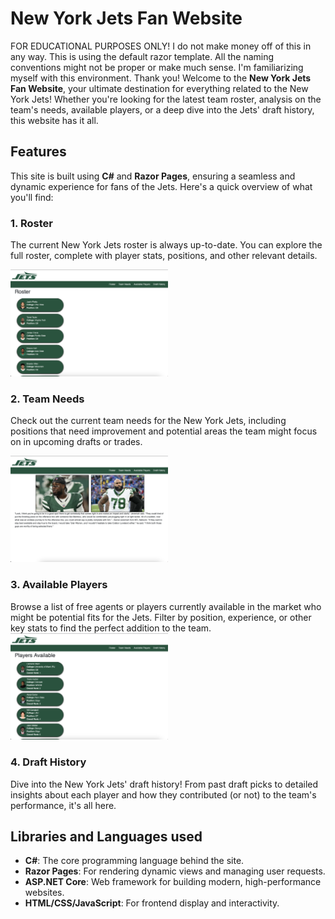 # New York Jets Fan Website 

FOR EDUCATIONAL PURPOSES ONLY! I do not make money off of this in any way. This is using the default razor template. All the naming conventions might not be
proper or make much sense. I'm familiarizing myself with this environment. Thank you!
Welcome to the **New York Jets Fan Website**, your ultimate destination for everything related to the New York Jets! Whether you're looking for the latest team roster, analysis on the team's needs, available players, or a deep dive into the Jets' draft history, this website has it all.

## Features

This site is built using **C#** and **Razor Pages**, ensuring a seamless and dynamic experience for fans of the Jets. Here's a quick overview of what you'll find:

### 1. **Roster**
The current New York Jets roster is always up-to-date. You can explore the full roster, complete with player stats, positions, and other relevant details.

<img src="./BlazorApp1/ReadMeImages/CurrentRoster.png" alt="Roster" width="50%" />

### 2. **Team Needs**
Check out the current team needs for the New York Jets, including positions that need improvement and potential areas the team might focus on in upcoming drafts or trades.

<img src="./BlazorApp1/ReadMeImages/TeamNeeds.png" alt="Team Needs" width="50%" />

### 3. **Available Players**
Browse a list of free agents or players currently available in the market who might be potential fits for the Jets. Filter by position, experience, or other key stats to find the perfect addition to the team.
<img src="./BlazorApp1/ReadMeImages/PlayersAvailable.png" alt="Available Players" width="50%" />

### 4. **Draft History**
Dive into the New York Jets' draft history! From past draft picks to detailed insights about each player and how they contributed (or not) to the team's performance, it's all here.

## Libraries and Languages used

- **C#**: The core programming language behind the site.
- **Razor Pages**: For rendering dynamic views and managing user requests.
- **ASP.NET Core**: Web framework for building modern, high-performance websites.
- **HTML/CSS/JavaScript**: For frontend display and interactivity.
